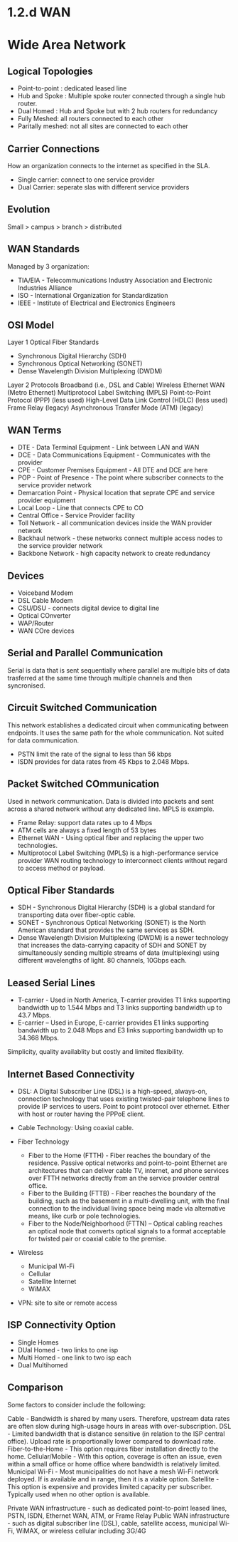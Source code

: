 # 1.2.d WAN


# Wide Area Network
## Logical Topologies
- Point-to-point : dedicated leased line
- Hub and Spoke : Multiple spoke router connected through a single hub router.
- Dual Homed : Hub and Spoke but with 2 hub routers for redundancy
- Fully Meshed: all routers connected to each other
- Paritally meshed: not all sites are connected to each other

## Carrier Connections
How an organization connects to the internet as specified in the SLA.
- Single carrier: connect to one service provider
- Dual Carrier: seperate slas with different service providers

## Evolution
Small > campus > branch > distributed

## WAN Standards
Managed by 3 organization:
- TIA/EIA - Telecommunications Industry Association and Electronic Industries Alliance
- ISO - International Organization for Standardization
- IEEE - Institute of Electrical and Electronics Engineers

## OSI Model
Layer 1 Optical Fiber Standards
- Synchronous Digital Hierarchy (SDH)
- Synchronous Optical Networking (SONET)
- Dense Wavelength Division Multiplexing (DWDM)

Layer 2 Protocols
Broadband (i.e., DSL and Cable)
Wireless
Ethernet WAN (Metro Ethernet)
Multiprotocol Label Switching (MPLS)
Point-to-Point Protocol (PPP) (less used)
High-Level Data Link Control (HDLC) (less used)
Frame Relay (legacy)
Asynchronous Transfer Mode (ATM) (legacy)

## WAN Terms
- DTE - Data Terminal Equipment - Link between LAN and WAN
- DCE - Data Communications Equipment - Communicates with the provider
- CPE - Customer Premises Equipment - All DTE and DCE are here
- POP - Point of Presence - The point where subscriber connects to the service provider network
- Demarcation Point - Physical location that seprate CPE and service provider equipment
- Local Loop - Line that connects CPE to CO
- Central Office - Service Provider facility
- Toll Network - all communication devices inside the WAN provider network
- Backhaul network - these networks connect multiple access nodes to the service provider network
- Backbone Network - high capacity network to create redundancy

## Devices
- Voiceband Modem
- DSL Cable Modem
- CSU/DSU - connects digital device to digital line
- Optical COnverter
- WAP/Router
- WAN COre devices

## Serial and Parallel Communication
Serial is data that is sent sequentially where parallel are multiple bits of data trasferred at the same time through multiple channels and then syncronised.

## Circuit Switched Communication
This network establishes a dedicated circuit when communicating between endpoints. It uses the same path for the whole communication. Not suited for data communication.
- PSTN limit the rate of the signal to less than 56 kbps
- ISDN provides for data rates from 45 Kbps to 2.048 Mbps.

## Packet Switched COmmunication
Used in network communication. Data is divided into packets and sent across a shared network without any dedicated line. MPLS is example.
- Frame Relay: support data rates up to 4 Mbps
- ATM cells are always a fixed length of 53 bytes
- Ethernet WAN - Using optical fiber and replacing the upper two technologies.
- Multiprotocol Label Switching (MPLS) is a high-performance service provider WAN routing technology to interconnect clients without regard to access method or payload.

## Optical Fiber Standards
- SDH - Synchronous Digital Hierarchy (SDH) is a global standard for transporting data over fiber-optic cable.
- SONET - Synchronous Optical Networking (SONET) is the North American standard that provides the same services as SDH.
- Dense Wavelength Division Multiplexing (DWDM) is a newer technology that increases the data-carrying capacity of SDH and SONET by simultaneously sending multiple streams of data (multiplexing) using different wavelengths of light. 80 channels, 10Gbps each.

## Leased Serial Lines
- T-carrier - Used in North America, T-carrier provides T1 links supporting bandwidth up to 1.544 Mbps and T3 links supporting bandwidth up to 43.7 Mbps.
- E-carrier – Used in Europe, E-carrier provides E1 links supporting bandwidth up to 2.048 Mbps and E3 links supporting bandwidth up to 34.368 Mbps.

Simplicity, quality availablity but costly and limited flexibility.

## Internet Based Connectivity
- DSL: A Digital Subscriber Line (DSL) is a high-speed, always-on, connection technology that uses existing twisted-pair telephone lines to provide IP services to users. 
Point to point protocol over ethernet. Either with host or router having the PPPoE client.
- Cable Technology: Using coaxial cable.

- Fiber Technology
  - Fiber to the Home (FTTH) - Fiber reaches the boundary of the residence. Passive optical networks and point-to-point Ethernet are architectures that can deliver cable TV, internet, and phone services over FTTH networks directly from an the service provider central office.
  - Fiber to the Building (FTTB) - Fiber reaches the boundary of the building, such as the basement in a multi-dwelling unit, with the final connection to the individual living space being made via alternative means, like curb or pole technologies.
  - Fiber to the Node/Neighborhood (FTTN) – Optical cabling reaches an optical node that converts optical signals to a format acceptable for twisted pair or coaxial cable to the premise.
  
- Wireless
  - Municipal Wi-Fi
  - Cellular
  - Satellite Internet
  - WiMAX

- VPN: site to site or remote access

## ISP Connectivity Option
- Single Homes
- DUal Homed - two links to one isp
- Multi Homed - one link to two isp each
- Dual Multihomed

## Comparison
Some factors to consider include the following:

Cable - Bandwidth is shared by many users. Therefore, upstream data rates are often slow during high-usage hours in areas with over-subscription.
DSL - Limited bandwidth that is distance sensitive (in relation to the ISP central office). Upload rate is proportionally lower compared to download rate.
Fiber-to-the-Home - This option requires fiber installation directly to the home.
Cellular/Mobile - With this option, coverage is often an issue, even within a small office or home office where bandwidth is relatively limited.
Municipal Wi-Fi - Most municipalities do not have a mesh Wi-Fi network deployed. If is available and in range, then it is a viable option.
Satellite - This option is expensive and provides limited capacity per subscriber. Typically used when no other option is available.

Private WAN infrastructure - such as dedicated point-to-point leased lines, PSTN, ISDN, Ethernet WAN, ATM, or Frame Relay
Public WAN infrastructure - such as digital subscriber line (DSL), cable, satellite access, municipal Wi-Fi, WiMAX, or wireless cellular including 3G/4G